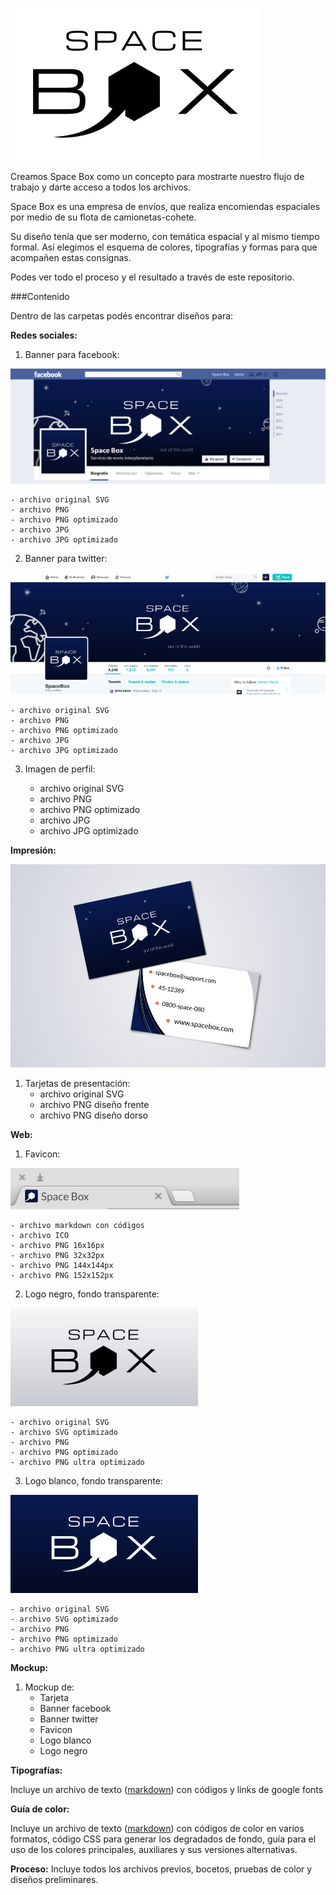 ![spaceboxLogo](/spacebox/logo_black/spacebox_black_logo_400_min.png) 

Creamos Space Box como un concepto para mostrarte nuestro flujo de trabajo y darte acceso a todos los archivos.

Space Box es una empresa de envíos, que realiza encomiendas espaciales por medio de su flota de camionetas-cohete.

Su diseño tenía que ser moderno, con temática espacial y al mismo tiempo formal. Así elegimos el esquema de colores, tipografías y formas para que acompañen estas consignas.

Podes ver todo el proceso y el resultado a través de este repositorio.

###Contenido

Dentro de las carpetas podés encontrar diseños para:

**Redes sociales:**

1. Banner para facebook:

![fbBanner](/spacebox/mockup/spacebox_mockup_facebook_page.png) 

	- archivo original SVG
	- archivo PNG
	- archivo PNG optimizado
	- archivo JPG
	- archivo JPG optimizado

2. Banner para twitter:

![twBanner](/spacebox/mockup/spacebox_mockup_twitter_page.png) 

	- archivo original SVG
	- archivo PNG
	- archivo PNG optimizado
	- archivo JPG
	- archivo JPG optimizado

3. Imagen de perfil:

	- archivo original SVG
	- archivo PNG
	- archivo PNG optimizado
	- archivo JPG
	- archivo JPG optimizado

**Impresión:**

![bussinesscard](/spacebox/mockup/personal_card_mockup_v1.png) 

1. Tarjetas de presentación:
	- archivo original SVG
	- archivo PNG diseño frente
	- archivo PNG diseño dorso

**Web:**

1. Favicon:

![faviconmockup](/spacebox/mockup/favicon_mockup.png)

	- archivo markdown con códigos
	- archivo ICO
	- archivo PNG 16x16px
	- archivo PNG 32x32px
	- archivo PNG 144x144px
	- archivo PNG 152x152px

2. Logo negro, fondo transparente:

![logoblackmockup](/spacebox/mockup/logo_black_mockup.png)

	- archivo original SVG
	- archivo SVG optimizado
	- archivo PNG
	- archivo PNG optimizado
	- archivo PNG ultra optimizado

3. Logo blanco, fondo transparente:

![logowhitemockup](/spacebox/mockup/logo_white_mockup.png)

	- archivo original SVG
	- archivo SVG optimizado
	- archivo PNG
	- archivo PNG optimizado
	- archivo PNG ultra optimizado

**Mockup:**

1. Mockup de:
 	- Tarjeta
	- Banner facebook
	- Banner twitter
	- Favicon
	- Logo blanco
	- Logo negro


**Tipografías:**

Incluye un archivo de texto ([markdown](/spacebox/typography/tipografias.md)) con códigos y links de google fonts 

**Guía de color:**

Incluye un archivo de texto ([markdown](/spacebox/guia_de_color.md)) con códigos de color en varios formatos, código CSS para generar los degradados de fondo, guía para el uso de los colores principales, auxiliares y sus versiones alternativas.

**Proceso:**
Incluye todos los archivos previos, bocetos, pruebas de color y diseños preliminares.